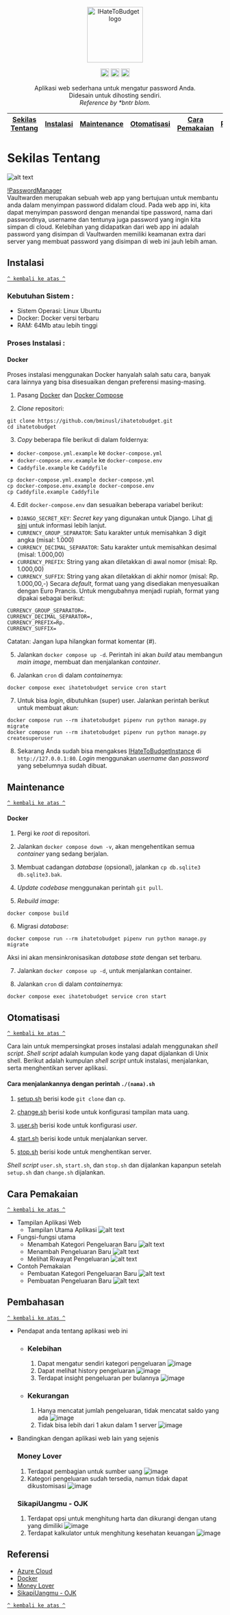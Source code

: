 <p align="center">
  <a href="https://github.com/darrelazmi/PassManager/">
    <img src="images/vaultwarden-image.png" alt="IHateToBudget logo" height="130">
  </a>
</p>

<p align="center">
  <img src="images/linux.webp" alt="GitHub Pipenv Linux Version" height="20">
  <img src="https://github.com/HijazP/i-hate-to-budget/blob/main/Image/logo%20docker.png" alt="GitHub Pipenv Docker Version" height="20">
  <img src="images/linux.webp" alt="GitHub Pipenv Linux version" height="20">
<!--   <img src="https://github.com/HijazP/i-hate-to-budget/blob/main/Image/django%20logo.png" alt="GitHub Pipenv locked Python version" height="20"> -->
  </p>

<p align="center">
  Aplikasi web sederhana untuk mengatur password  Anda.
  <br>
  Didesain untuk dihosting sendiri.
  <br>
  <em>Reference by *bntr blom.</em>
</p>

[Sekilas Tentang](#sekilas-tentang) | [Instalasi](#instalasi) | [Maintenance](#maintenance) | [Otomatisasi](#otomatisasi) | [Cara Pemakaian](#cara-pemakaian) | [Pembahasan](#pembahasan) | [Referensi](#referensi)
:---:|:---:|:---:|:---:|:---:|:---:|:---:
    
# Sekilas Tentang
![alt text](images/login.png)

[!PasswordManager](https://github.com/dani-garcia/vaultwarden)<br>
Vaultwarden merupakan sebuah web app yang bertujuan untuk membantu anda dalam menyimpan password didalam cloud. Pada web app ini, kita dapat menyimpan password dengan menandai tipe password, nama dari passwordnya, username dan tentunya juga password yang ingin kita simpan di cloud. Kelebihan yang didapatkan dari web app ini adalah password yang disimpan di Vaultwarden memiliki keamanan extra dari server yang membuat password yang disimpan di web ini jauh lebih aman.

## Instalasi
[`^ kembali ke atas ^`](#)

### Kebutuhan Sistem :
- Sistem Operasi: Linux Ubuntu
- Docker: Docker versi terbaru
- RAM: 64Mb atau lebih tinggi

### Proses Instalasi :
#### Docker
Proses instalasi menggunakan Docker hanyalah salah satu cara, banyak cara lainnya yang bisa disesuaikan dengan preferensi masing-masing.

1. Pasang [Docker](https://www.docker.com/) dan [Docker Compose](https://docs.docker.com/compose/)

2. *Clone* repositori:
```
git clone https://github.com/bminusl/ihatetobudget.git
cd ihatetobudget
```

3. *Copy* beberapa file berikut di dalam foldernya:
- `docker-compose.yml.example` ke `docker-compose.yml`
- `docker-compose.env.example` ke `docker-compose.env`
- `Caddyfile.example` ke `Caddyfile`
```
cp docker-compose.yml.example docker-compose.yml
cp docker-compose.env.example docker-compose.env
cp Caddyfile.example Caddyfile
```

4. Edit `docker-compose.env` dan sesuaikan beberapa variabel berikut:
- `DJANGO_SECRET_KEY`: *Secret key* yang digunakan untuk Django.
Lihat [di sini](https://docs.djangoproject.com/en/3.1/ref/settings/#std:setting-SECRET_KEY) untuk informasi lebih lanjut.
- `CURRENCY_GROUP_SEPARATOR`: Satu karakter untuk memisahkan 3 digit angka (misal: 1.000)
- `CURRENCY_DECIMAL_SEPARATOR`: Satu karakter untuk memisahkan desimal (misal: 1.000,00)
- `CURRENCY_PREFIX`: String yang akan diletakkan di awal nomor (misal: Rp. 1.000,00)
- `CURRENCY_SUFFIX`: String yang akan diletakkan di akhir nomor (misal: Rp. 1.000,00,-)
Secara *default*, format uang yang disediakan menyesuaikan dengan Euro Prancis. Untuk mengubahnya menjadi rupiah, format yang dipakai sebagai berikut:

```
CURRENCY_GROUP_SEPARATOR=.
CURRENCY_DECIMAL_SEPARATOR=,
CURRENCY_PREFIX=Rp.
CURRENCY_SUFFIX=
```
Catatan: Jangan lupa hilangkan format komentar (#).

5. Jalankan `docker compose up -d`. Perintah ini akan *build* atau membangun *main image*, membuat dan menjalankan *container*.

6. Jalankan `cron` di dalam *container*nya:
```
docker compose exec ihatetobudget service cron start
```

7. Untuk bisa *login*, dibutuhkan (super) user. Jalankan perintah berikut untuk membuat akun:
```
docker compose run --rm ihatetobudget pipenv run python manage.py migrate
docker compose run --rm ihatetobudget pipenv run python manage.py createsuperuser
```

8. Sekarang Anda sudah bisa mengakses [IHateToBudgetInstance](127.0.0.1) di `http://127.0.0.1:80`. *Login* menggunakan *username* dan *password* yang sebelumnya sudah dibuat.

## Maintenance
[`^ kembali ke atas ^`](#)

#### Docker
1. Pergi ke *root* di repositori.

2. Jalankan `docker compose down -v`, akan mengehentikan semua *container* yang sedang berjalan.

3. Membuat cadangan *database* (opsional), jalankan `cp db.sqlite3 db.sqlite3.bak`.

4. *Update codebase* menggunakan perintah `git pull`.

5. *Rebuild image*:
```
docker compose build
```

6. Migrasi *database*:
```
docker compose run --rm ihatetobudget pipenv run python manage.py migrate
```
Aksi ini akan mensinkronisasikan *database state* dengan set terbaru.

7. Jalankan `docker compose up -d`, untuk menjalankan container.

8. Jalankan `cron` di dalam *container*nya:
```
docker compose exec ihatetobudget service cron start
```


## Otomatisasi
[`^ kembali ke atas ^`](#)

Cara lain untuk mempersingkat proses instalasi adalah menggunakan *shell script*. *Shell script* adalah kumpulan kode yang dapat dijalankan di Unix shell. Berikut adalah kumpulan *shell script* untuk instalasi, menjalankan, serta menghentikan server aplikasi.

#### Cara menjalankannya dengan perintah `./(nama).sh`
1. [setup.sh](https://github.com/HijazP/i-hate-to-budget/shell/setup.sh) berisi kode `git clone` dan `cp`.

2. [change.sh](https://github.com/HijazP/i-hate-to-budget/shell/change.sh) berisi kode untuk konfigurasi tampilan mata uang.

3. [user.sh](https://github.com/HijazP/i-hate-to-budget/shell/user.sh) berisi kode untuk konfigurasi *user*.

4. [start.sh](https://github.com/HijazP/i-hate-to-budget/shell/start.ch) berisi kode untuk menjalankan server.

5. [stop.sh](https://github.com/HijazP/i-hate-to-budget/shell/stop.sh) berisi kode untuk menghentikan server.

*Shell script* `user.sh`, `start.sh`, dan `stop.sh` dan dijalankan kapanpun setelah `setup.sh` dan `change.sh` dijalankan.


## Cara Pemakaian
[`^ kembali ke atas ^`](#)
- Tampilan Aplikasi Web
    - Tampilan Utama Aplikasi
        ![alt text](https://github.com/HijazP/i-hate-to-budget/blob/main/Image/homepage.png)
- Fungsi-fungsi utama
    - Menambah Kategori Pengeluaran Baru
        ![alt text](https://github.com/HijazP/i-hate-to-budget/blob/main/Image/NewCategoryPage.png)
    - Menambah Pengeluaran Baru
        ![alt text](https://github.com/HijazP/i-hate-to-budget/blob/main/Image/NewExpensePage.png)
    - Melihat Riwayat Pengeluaran
        ![alt text](https://github.com/HijazP/i-hate-to-budget/blob/main/Image/HistoryPage.png)
- Contoh Pemakaian
    - Pembuatan Kategori Pengeluaran Baru
        ![alt text](https://github.com/HijazP/i-hate-to-budget/blob/main/Image/CreateNewCategory.png)
    - Pembuatan Pengeluaran Baru
        ![alt text](https://github.com/HijazP/i-hate-to-budget/blob/main/Image/CreateNewExpense.png)

## Pembahasan
[`^ kembali ke atas ^`](#)

- Pendapat anda tentang aplikasi web ini
    - ### Kelebihan
      1. Dapat mengatur sendiri kategori pengeluaran
      ![image](https://user-images.githubusercontent.com/65883882/196928714-801e1f62-ce89-4863-92e0-9645c3cd447e.png)
      2. Dapat melihat history pengeluaran
      ![image](https://user-images.githubusercontent.com/65883882/196929056-3bd522a1-6c5d-4cc0-bf9a-fe95491399c1.png)
      3. Terdapat insight pengeluaran per bulannya
      ![image](https://user-images.githubusercontent.com/65883882/196929851-ac9666bf-a346-43f8-8fa5-9c339b3c7764.png)

    - ### Kekurangan
      1. Hanya mencatat jumlah pengeluaran, tidak mencatat saldo yang ada
      ![image](https://user-images.githubusercontent.com/65883882/196930621-c0826813-e429-4ff7-945e-88a5af0a5274.png)
      2. Tidak bisa lebih dari 1 akun dalam 1 server
      ![image](https://user-images.githubusercontent.com/65883882/196932444-0107dbcb-4eab-4e5c-af0c-7bc012767ef9.png)
      
- Bandingkan dengan aplikasi web lain yang sejenis
  ### Money Lover
  1. Terdapat pembagian untuk sumber uang
  ![image](https://user-images.githubusercontent.com/65883882/196955697-2b1ce911-b781-4be9-b2bc-e18977ed5d37.png)
  2. Kategori pengeluaran sudah tersedia, namun tidak dapat dikustomisasi
  ![image](https://user-images.githubusercontent.com/65883882/196955818-f19f4168-f6a5-4a50-bf8a-b3de68a05de0.png)
  
  ### SikapiUangmu - OJK
  1. Terdapat opsi untuk menghitung harta dan dikurangi dengan utang yang dimiliki
  ![image](https://user-images.githubusercontent.com/65883882/196956060-e12af8c7-20f1-4de7-b9d8-24b4ef3a1bbf.png)
  2. Terdapat kalkulator untuk menghitung kesehatan keuangan
  ![image](https://user-images.githubusercontent.com/65883882/196956147-34c8f6b2-b253-49ac-89e3-9a184abec20b.png)

## Referensi
- [Azure Cloud](https://azure.microsoft.com/id-id/)
- [Docker](https://www.docker.com/)
- [Money Lover](https://moneylover.me/)
- [SikapiUangmu - OJK](https://sikapiuangmu.ojk.go.id/FrontEnd/Kalkulator/Kalkulator%20Dompet)

[`^ kembali ke atas ^`](#)
